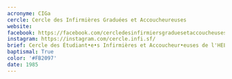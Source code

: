 ```yaml
---
acronyme: CIGa
cercle: Cercle des Infirmières Graduées et Accoucheureuses
website:
facebook: https://facebook.com/cercledesinfirmiersgraduesetaccoucheuses/
instagram: https://instagram.com/cercle.infi.sf/
brief: Cercle des Étudiant•e•s Infirmières et Accoucheur•euses de l'HELB
baptismal: True
color: '#FB2097'
date: 1985
---
```

